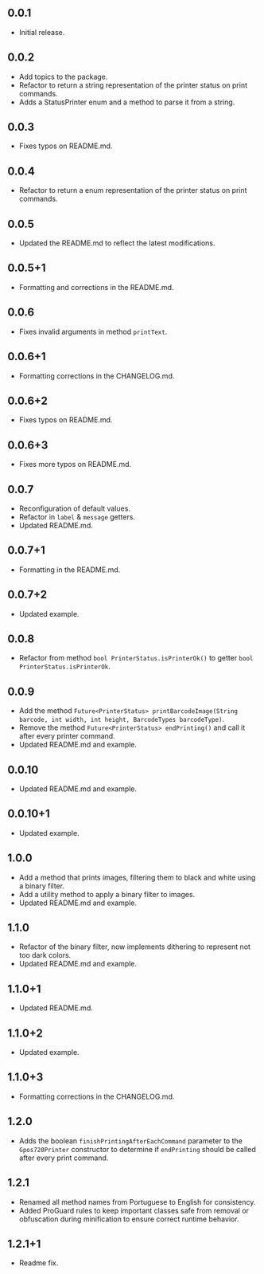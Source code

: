 ## 0.0.1

* Initial release.

## 0.0.2

* Add topics to the package.
* Refactor to return a string representation of the printer status on print commands.
* Adds a StatusPrinter enum and a method to parse it from a string.

## 0.0.3

* Fixes typos on README.md.

## 0.0.4

* Refactor to return a enum representation of the printer status on print commands.

## 0.0.5

* Updated the README.md to reflect the latest modifications.

## 0.0.5+1

* Formatting and corrections in the README.md.

## 0.0.6

* Fixes invalid arguments in method <code>printText</code>.

## 0.0.6+1

* Formatting corrections in the CHANGELOG.md.

## 0.0.6+2

* Fixes typos on README.md.

## 0.0.6+3

* Fixes more typos on README.md.

## 0.0.7

* Reconfiguration of default values.
* Refactor in <code>label</code> & <code>message</code> getters.
* Updated README.md.

## 0.0.7+1

* Formatting in the README.md.

## 0.0.7+2

* Updated example.

## 0.0.8

* Refactor from method <code>bool PrinterStatus.isPrinterOk()</code> to getter <code>bool PrinterStatus.isPrinterOk</code>.

## 0.0.9

* Add the method `Future<PrinterStatus> printBarcodeImage(String barcode, int width, int height, BarcodeTypes barcodeType)`.
* Remove the method `Future<PrinterStatus> endPrinting()` and call it after every printer command.
* Updated README.md and example.

## 0.0.10

* Updated README.md and example.

## 0.0.10+1

* Updated example.

## 1.0.0

* Add a method that prints images, filtering them to black and white using a binary filter.
* Add a utility method to apply a binary filter to images.
* Updated README.md and example.

## 1.1.0

* Refactor of the binary filter, now implements dithering to represent not too dark colors.
* Updated README.md and example.

## 1.1.0+1

* Updated README.md.

## 1.1.0+2

* Updated example.

## 1.1.0+3

* Formatting corrections in the CHANGELOG.md.

## 1.2.0

* Adds the boolean `finishPrintingAfterEachCommand` parameter to the `Gpos720Printer` constructor to determine if `endPrinting` should be called after every print command.

## 1.2.1

* Renamed all method names from Portuguese to English for consistency.
* Added ProGuard rules to keep important classes safe from removal or obfuscation during minification to ensure correct runtime behavior.

## 1.2.1+1

* Readme fix.